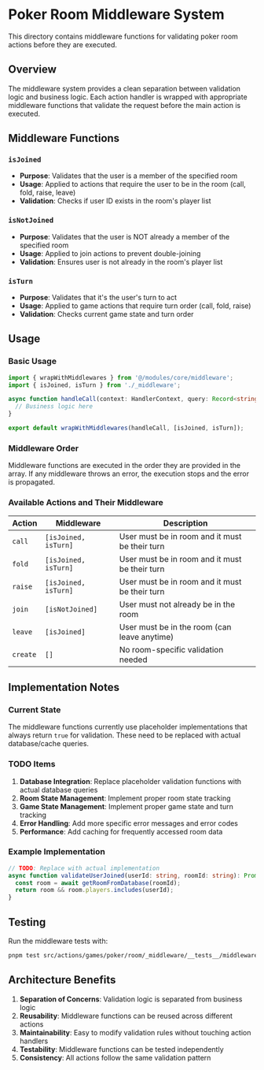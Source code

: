 # Poker Room Middleware System

This directory contains middleware functions for validating poker room actions before they are executed.

## Overview

The middleware system provides a clean separation between validation logic and business logic. Each action handler is wrapped with appropriate middleware functions that validate the request before the main action is executed.

## Middleware Functions

### `isJoined`
- **Purpose**: Validates that the user is a member of the specified room
- **Usage**: Applied to actions that require the user to be in the room (call, fold, raise, leave)
- **Validation**: Checks if user ID exists in the room's player list

### `isNotJoined`
- **Purpose**: Validates that the user is NOT already a member of the specified room
- **Usage**: Applied to join actions to prevent double-joining
- **Validation**: Ensures user is not already in the room's player list

### `isTurn`
- **Purpose**: Validates that it's the user's turn to act
- **Usage**: Applied to game actions that require turn order (call, fold, raise)
- **Validation**: Checks current game state and turn order

## Usage

### Basic Usage
```typescript
import { wrapWithMiddlewares } from '@/modules/core/middleware';
import { isJoined, isTurn } from './_middleware';

async function handleCall(context: HandlerContext, query: Record<string, string>): Promise<void> {
  // Business logic here
}

export default wrapWithMiddlewares(handleCall, [isJoined, isTurn]);
```

### Middleware Order
Middleware functions are executed in the order they are provided in the array. If any middleware throws an error, the execution stops and the error is propagated.

### Available Actions and Their Middleware

| Action | Middleware | Description |
|--------|------------|-------------|
| `call` | `[isJoined, isTurn]` | User must be in room and it must be their turn |
| `fold` | `[isJoined, isTurn]` | User must be in room and it must be their turn |
| `raise` | `[isJoined, isTurn]` | User must be in room and it must be their turn |
| `join` | `[isNotJoined]` | User must not already be in the room |
| `leave` | `[isJoined]` | User must be in the room (can leave anytime) |
| `create` | `[]` | No room-specific validation needed |

## Implementation Notes

### Current State
The middleware functions currently use placeholder implementations that always return `true` for validation. These need to be replaced with actual database/cache queries.

### TODO Items
1. **Database Integration**: Replace placeholder validation functions with actual database queries
2. **Room State Management**: Implement proper room state tracking
3. **Game State Management**: Implement proper game state and turn tracking
4. **Error Handling**: Add more specific error messages and error codes
5. **Performance**: Add caching for frequently accessed room data

### Example Implementation
```typescript
// TODO: Replace with actual implementation
async function validateUserJoined(userId: string, roomId: string): Promise<boolean> {
  const room = await getRoomFromDatabase(roomId);
  return room && room.players.includes(userId);
}
```

## Testing

Run the middleware tests with:
```bash
pnpm test src/actions/games/poker/room/_middleware/__tests__/middleware.test.ts
```

## Architecture Benefits

1. **Separation of Concerns**: Validation logic is separated from business logic
2. **Reusability**: Middleware functions can be reused across different actions
3. **Maintainability**: Easy to modify validation rules without touching action handlers
4. **Testability**: Middleware functions can be tested independently
5. **Consistency**: All actions follow the same validation pattern 